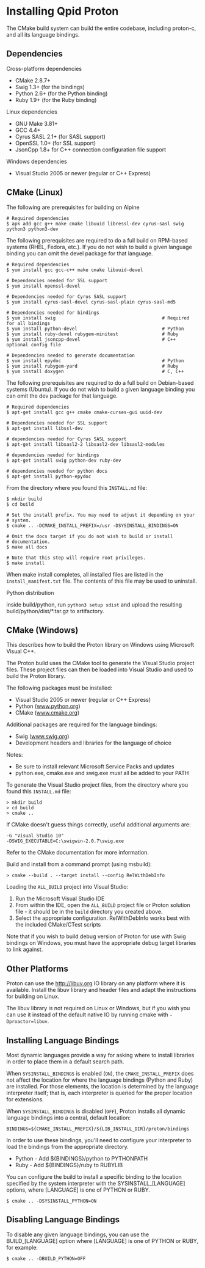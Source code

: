 Installing Qpid Proton
======================

The CMake build system can build the entire codebase, including proton-c,
and all its language bindings.

Dependencies
------------

Cross-platform dependencies

  - CMake 2.8.7+
  - Swig 1.3+ (for the bindings)
  - Python 2.6+ (for the Python binding)
  - Ruby 1.9+ (for the Ruby binding)

Linux dependencies

  - GNU Make 3.81+
  - GCC 4.4+
  - Cyrus SASL 2.1+ (for SASL support)
  - OpenSSL 1.0+ (for SSL support)
  - JsonCpp 1.8+ for C++ connection configuration file support

Windows dependencies

  - Visual Studio 2005 or newer (regular or C++ Express)

CMake (Linux)
-------------
The following are prerequisites for building on Alpine

    # Required dependencies
    $ apk add gcc g++ make cmake libuuid libressl-dev cyrus-sasl swig python3 python3-dev


The following prerequisites are required to do a full build on
RPM-based systems (RHEL, Fedora, etc.).  If you do not wish to build a
given language binding you can omit the devel package for that
language.

    # Required dependencies
    $ yum install gcc gcc-c++ make cmake libuuid-devel

    # Dependencies needed for SSL support
    $ yum install openssl-devel

    # Dependencies needed for Cyrus SASL support
    $ yum install cyrus-sasl-devel cyrus-sasl-plain cyrus-sasl-md5

    # Dependencies needed for bindings
    $ yum install swig                                       # Required for all bindings
    $ yum install python-devel                               # Python
    $ yum install ruby-devel rubygem-minitest                # Ruby
    $ yum install jsoncpp-devel                              # C++ optional config file

    # Dependencies needed to generate documentation
    $ yum install epydoc                                     # Python
    $ yum install rubygem-yard                               # Ruby
    $ yum install doxygen                                    # C, C++

The following prerequisites are required to do a full build on
Debian-based systems (Ubuntu).  If you do not wish to build a given
language binding you can omit the dev package for that language.

    # Required dependencies 
    $ apt-get install gcc g++ cmake cmake-curses-gui uuid-dev

    # Dependencies needed for SSL support
    $ apt-get install libssl-dev

    # dependencies needed for Cyrus SASL support
    $ apt-get install libsasl2-2 libsasl2-dev libsasl2-modules

    # dependencies needed for bindings
    $ apt-get install swig python-dev ruby-dev

    # dependencies needed for python docs
    $ apt-get install python-epydoc

From the directory where you found this `INSTALL.md` file:

    $ mkdir build
    $ cd build

    # Set the install prefix. You may need to adjust it depending on your
    # system.
    $ cmake .. -DCMAKE_INSTALL_PREFIX=/usr -DSYSINSTALL_BINDINGS=ON

    # Omit the docs target if you do not wish to build or install
    # documentation.
    $ make all docs

    # Note that this step will require root privileges.
    $ make install

When make install completes, all installed files are listed in the
`install_manifest.txt` file. The contents of this file may be used to
uninstall.

Python distribution

inside build/python, run `python3 setup sdist` and upload the resulting build/python/dist/*.tar.gz to artifactory.

CMake (Windows)
---------------

This describes how to build the Proton library on Windows using
Microsoft Visual C++.

The Proton build uses the CMake tool to generate the Visual Studio
project files. These project files can then be loaded into Visual
Studio and used to build the Proton library.

The following packages must be installed:

  - Visual Studio 2005 or newer (regular or C++ Express)
  - Python (www.python.org)
  - CMake (www.cmake.org)

Additional packages are required for the language bindings:

  - Swig (www.swig.org)
  - Development headers and libraries for the language of choice

Notes:

  - Be sure to install relevant Microsoft Service Packs and updates
  - python.exe, cmake.exe and swig.exe _must_ all be added to your PATH

To generate the Visual Studio project files, from the directory where you found
this `INSTALL.md` file:

    > mkdir build
    > cd build
    > cmake ..

If CMake doesn't guess things correctly, useful additional arguments are:

    -G "Visual Studio 10"
    -DSWIG_EXECUTABLE=C:\swigwin-2.0.7\swig.exe

Refer to the CMake documentation for more information.

Build and install from a command prompt (using msbuild):

    > cmake --build . --target install --config RelWithDebInfo

Loading the `ALL_BUILD` project into Visual Studio:

  1. Run the Microsoft Visual Studio IDE
  2. From within the IDE, open the `ALL_BUILD` project file or Proton
     solution file - it should be in the `build` directory you created
     above.
  3. Select the appropriate configuration. RelWithDebInfo works best
     with the included CMake/CTest scripts

Note that if you wish to build debug version of Proton for use with
Swig bindings on Windows, you must have the appropriate debug target
libraries to link against.

Other Platforms
---------------

Proton can use the http://libuv.org IO library on any platform where
it is available. Install the libuv library and header files and adapt
the instructions for building on Linux.

The libuv library is not required on Linux or Windows, but if you wish
you can use it instead of the default native IO by running cmake with
`-Dproactor=libuv`.

Installing Language Bindings
----------------------------

Most dynamic languages provide a way for asking where to install
libraries in order to place them in a default search path.

When `SYSINSTALL_BINDINGS` is enabled (`ON`), the
`CMAKE_INSTALL_PREFIX` does not affect the location for where the
language bindings (Python and Ruby) are installed. For those
elements, the location is determined by the language interpreter
itself; that is, each interpreter is queried for the proper location
for extensions.

When `SYSINSTALL_BINDINGS` is disabled (`OFF`), Proton installs all
dynamic language bindings into a central, default location:

    BINDINGS=${CMAKE_INSTALL_PREFIX}/${LIB_INSTALL_DIR}/proton/bindings

In order to use these bindings, you'll need to configure your
interpreter to load the bindings from the appropriate directory.

  - Python - Add ${BINDINGS}/python to PYTHONPATH
  - Ruby   - Add ${BINDINGS}/ruby to RUBYLIB

You can configure the build to install a specific binding to the
location specified by the system interpreter with the
SYSINSTALL_[LANGUAGE] options, where [LANGUAGE] is one of PYTHON
or RUBY.

    $ cmake .. -DSYSINSTALL_PYTHON=ON

Disabling Language Bindings
---------------------------

To disable any given language bindings, you can use the
BUILD_[LANGUAGE] option where [LANGUAGE] is one of PYTHON
or RUBY, for example:

    $ cmake .. -DBUILD_PYTHON=OFF
